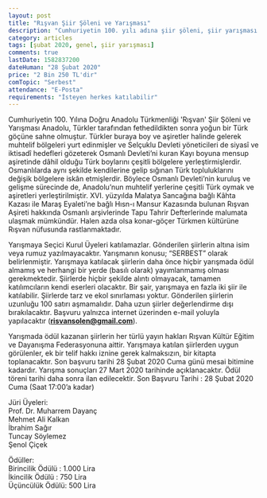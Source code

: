```yaml
---
layout: post
title: "Rışvan Şiir Şöleni ve Yarışması"
description: "Cumhuriyetin 100. yılı adına şiir şöleni, şiir yarışması düzenlenecektir"
category: articles
tags: [şubat 2020, genel, şiir yarışması]
comments: true
lastDate: 1582837200
dateHuman: "28 Şubat 2020"
price: "2 Bin 250 TL'dir"
comTopic: "Serbest"
attendance: "E-Posta"
requirements: "İsteyen herkes katılabilir"
---
```


Cumhuriyetin 100. Yılına Doğru Anadolu Türkmenliği 'Rışvan' Şiir Şöleni ve Yarışması
Anadolu, Türkler tarafından fethedildikten sonra yoğun bir Türk göçüne sahne olmuştur. Türkler buraya boy ve aşiretler halinde gelerek muhtelif bölgeleri yurt edinmişler ve Selçuklu Devleti yöneticileri de siyasî ve iktisadî hedefleri gözeterek Osmanlı Devleti’ni kuran Kayı boyuna mensup aşiretinde dâhil olduğu Türk boylarını çeşitli bölgelere yerleştirmişlerdir. Osmanlılarda aynı şekilde kendilerine gelip sığınan Türk topluluklarını değişik bölgelere iskân etmişlerdir. Böylece Osmanlı Devleti’nin kuruluş ve gelişme sürecinde de, Anadolu’nun muhtelif yerlerine çeşitli Türk oymak ve aşiretleri yerleştirilmiştir. XVI. yüzyılda Malatya Sancağına bağlı Kâhta Kazası ile Maraş Eyaleti’ne bağlı Hısn-ı Mansur Kazasında bulunan Rışvan Aşireti hakkında Osmanlı arşivlerinde Tapu Tahrir Defterlerinde malumata ulaşmak mümkündür. Halen azda olsa konar-göçer Türkmen kültürüne Rışvan nüfusunda rastlanmaktadır.  

Yarışmaya Seçici Kurul Üyeleri katılamazlar. Gönderilen şiirlerin altına isim veya rumuz yazılmayacaktır. Yarışmanın konusu; “SERBEST” olarak belirlenmiştir. Yarışmaya katılacak şiirlerin daha önce hiçbir yarışmada ödül almamış ve herhangi bir yerde (basılı olarak) yayımlanmamış olması gerekmektedir. Şiirlerde hiçbir şekilde alıntı olmayacak, tamamen katılımcıların kendi eserleri olacaktır. Bir şair, yarışmaya en fazla iki şiir ile katılabilir. Şiirlerde tarz ve ekol sınırlaması yoktur. Gönderilen şiirlerin uzunluğu 100 satırı aşmamalıdır. Daha uzun şiirler değerlendirme dışı bırakılacaktır. Başvuru yalnızca internet üzerinden e-mail yoluyla yapılacaktır (**risvansolen@gmail.com**).  

Yarışmada ödül kazanan şiirlerin her türlü yayın hakları Rışvan Kültür Eğitim ve Dayanışma Federasyonuna aittir. Yarışmaya katılan şiirlerden uygun görülenler, ek bir telif hakkı iznine gerek kalmaksızın, bir kitapta toplanacaktır. Son başvuru tarihi 28 Şubat 2020 Cuma günü mesai bitimine kadardır. Yarışma sonuçları 27 Mart 2020 tarihinde açıklanacaktır. Ödül töreni tarihi daha sonra ilan edilecektir.
Son Başvuru Tarihi : 28 Şubat 2020 Cuma (Saat 17:00’a kadar)

Jüri Üyeleri:  
Prof. Dr. Muharrem Dayanç  
Mehmet Ali Kalkan  
İbrahim Sağır  
Tuncay Söylemez  
Şenol Çiçek  

Ödüller:  
Birincilik Ödülü : 1.000 Lira  
İkincilik Ödülü : 750 Lira  
Üçüncülük Ödülü: 500 Lira